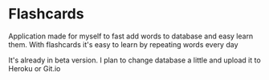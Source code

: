 # Flashcards
Application made for myself to fast add words to database and easy learn them. With flashcards it's easy to learn by repeating words every day

It's already in beta version. I plan to change database a little and upload it to Heroku or Git.io